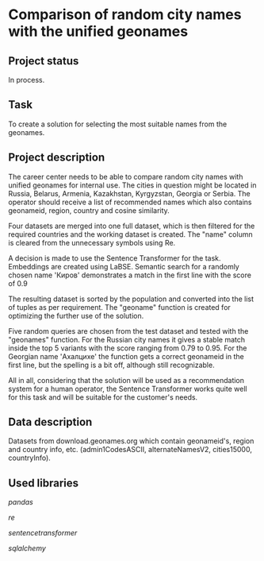 # Comparison of random city names with the unified geonames

## Project status

In process.

## Task 

To create a solution for selecting the most suitable names from the geonames.

## Project description 

The career center needs to be able to compare random city names with unified geonames for internal use. The cities in question might be located in Russia, Belarus, Armenia, Kazakhstan, Kyrgyzstan, Georgia or Serbia. The operator should receive a list of recommended names which also contains geonameid, region, country and cosine similarity. 

Four datasets are merged into one full dataset, which is then filtered for the required countries and the working dataset is created. The "name" column is cleared from the unnecessary symbols using Re.

A decision is made to use the Sentence Transformer for the task. Embeddings are created using LaBSE. Semantic search for a randomly chosen name 'Киров' demonstrates a match in the first line with the score of 0.9

The resulting dataset is sorted by the population and converted into the list of tuples as per requirement. The "geoname" function is created for optimizing the further use of the solution.

Five random queries are chosen from the test dataset and tested with the "geonames" function. For the Russian city names it gives a stable match inside the top 5 variants with the score ranging from 0.79 to 0.95. For the Georgian name 'Ахалцихе' the function gets a correct geonameid in the first line, but the spelling is a bit off, although still recognizable.

All in all, considering that the solution will be used as a recommendation system for a human operator, the Sentence Transformer works quite well for this task and will be suitable for the customer's needs.

## Data description

Datasets from download.geonames.org which contain geonameid's, region and country info, etc. (admin1CodesASCII, alternateNamesV2, cities15000, countryInfo).

## Used libraries
*pandas*

*re*

*sentencetransformer*

*sqlalchemy*
